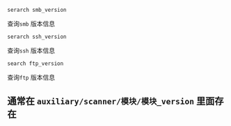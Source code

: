 `serarch smb_version`

查询`smb` 版本信息

`serarch ssh_version`

查询`ssh` 版本信息

`search ftp_version`

查询`ftp` 版本信息

## 通常在 `auxiliary/scanner/模块/模块_version` 里面存在
